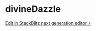 # divineDazzle

[Edit in StackBlitz next generation editor ⚡️](https://stackblitz.com/~/github.com/Munna9780/divineDazzle)